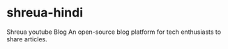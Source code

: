 # shreua-hindi
Shreua youtube Blog An open-source blog platform for tech enthusiasts to share articles.
